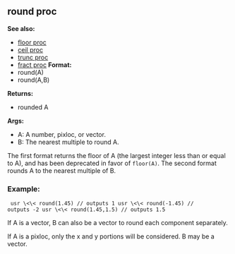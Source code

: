 ## round proc
**See also:**
+   [floor proc](/ref/proc/floor.md) 
+   [ceil proc](/ref/proc/ceil.md) 
+   [trunc proc](/ref/proc/trunc.md) 
+   [fract proc](/ref/proc/fract.md) <!-- -->
**Format:**
+   round(A)
+   round(A,B)
<!-- -->
**Returns:**
+   rounded A
<!-- -->
**Args:**
+   A: A number, pixloc, or vector.
+   B: The nearest multiple to round A.


The first format returns the floor of A (the largest integer
less than or equal to A), and has been deprecated in favor of
`floor(A)`. The second format rounds A to the nearest multiple of B.
### Example:

```
 usr \<\< round(1.45) // outputs 1 usr \<\< round(-1.45) //
outputs -2 usr \<\< round(1.45,1.5) // outputs 1.5 
```



If A is a vector, B can also be a vector to round each
component separately. 

If A is a pixloc, only the x and y
portions will be considered. B may be a vector.